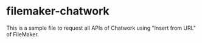 # filemaker-chatwork
This is a sample file to request all APIs of Chatwork using "Insert from URL" of FileMaker.
